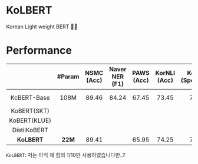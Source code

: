 # KoLBERT
Korean Light weight BERT 🍔❌

# Performance
|| #Param | NSMC<br>(Acc) | Naver NER<br>(F1) | PAWS<br>(Acc) | KorNLI<br>(Acc) | KorSTS<br>(Spearman) | Question Pair<br>(Acc) | KorQuaD (Dev)<br>(EM/F1) |
|:----:|:----:|:----:|:----:|:----:|:----:|:----:|:----:|:----:|
|KcBERT-Base| 108M | 89.46 | 84.24 | 67.45 | 73.45 | 76.51 | 93.66 | 60.72 / 84.97 |
|KoBERT(SKT)|  |  |  |  |  |  |  |  |
|KoBERT(KLUE)|  |  |  |  |  |  |  |  |
|DistilKoBERT|  |  |  |  |  |  |  |  |
|**KoLBERT**| **22M** | 89.41 |  | 65.95 | 74.25 | 74.36 | 93.93 |  |

`KoLBERT`: 저는 아직 제 힘의 1/10만 사용하였습니다만..?
